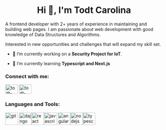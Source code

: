 <h1 align="center">Hi 👋, I'm Todt Carolina </h1>

<p>A frontend developer with 2+ years of experience in maintaining and building web pages. I am passionate about web development with good knowledge of Data Structures and Algorithms.</p>
<p>Interested in new opportunities and challenges that will expand my skill set.</p>

- 🔭 I’m currently working on a **Security Project for IoT**.

- 🌱 I’m currently learning **Typescript and Next.js**

<p align="left">
<h3 align="left">Connect with me:</h3>
<a href="www.linkedin.com/in/carolina-todt" target="blank"><img align="center" src="https://cdn.jsdelivr.net/npm/simple-icons@3.0.1/icons/linkedin.svg" alt="todt-carolina" height="30" width="40" /></a>
<a href="https://codepen.io/caroTodt" target="blank"><img align="center" src="https://cdn.jsdelivr.net/npm/simple-icons@3.0.1/icons/codepen.svg" alt="todt-carolina" height="30" width="40" /></a>

</p>

<h3 align="left">Languages and Tools:</h3>
<p align="left"><img src="https://cdn.jsdelivr.net/npm/simple-icons@3.0.1/icons/git.svg" alt="git" width="40" height="40"/> <img src="https://cdn.jsdelivr.net/npm/simple-icons@3.0.1/icons/django.svg" alt="dajngo" width="40" height="40"/><img src="https://cdn.jsdelivr.net/npm/simple-icons@3.0.1/icons/react.svg" alt="react" width="40" height="40"/><img src="https://cdn.jsdelivr.net/npm/simple-icons@3.0.1/icons/javascript.svg" alt="javascript" width="40" height="40"/> <img src="https://cdn.jsdelivr.net/npm/simple-icons@3.0.1/icons/angular.svg" alt="angular" width="40" height="40"/><img src="https://cdn.jsdelivr.net/npm/simple-icons@3.0.1/icons/ionic.svg" alt="nodejs" width="40" height="40"/><img src="https://cdn.jsdelivr.net/npm/simple-icons@3.0.1/icons/typescript.svg" alt="typescript" width="40" height="40"/></p>




